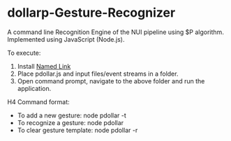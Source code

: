 # dollarp-Gesture-Recognizer

A command line Recognition Engine of the NUI pipeline using $P algorithm.
Implemented using JavaScript (Node.js).

To execute:
1) Install [Named Link](https://nodejs.org/en/download/ "Node.js")
2) Place pdollar.js and input files/event streams in a folder.
3) Open command prompt, navigate to the above folder and run the application.

H4 Command format:
* To add a new gesture: node pdollar -t <gesturefile>
* To recognize a gesture: node pdollar <eventstream>
* To clear gesture template: node pdollar -r
